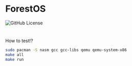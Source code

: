 # ForestOS
![GitHub License](https://img.shields.io/github/license/ruzen42/harkpkg?style=for-the-badge)
#

How to test!?
``` sh
sudo pacman -S nasm gcc gcc-libs qemu qemu-system-x86
make all
make run
```
